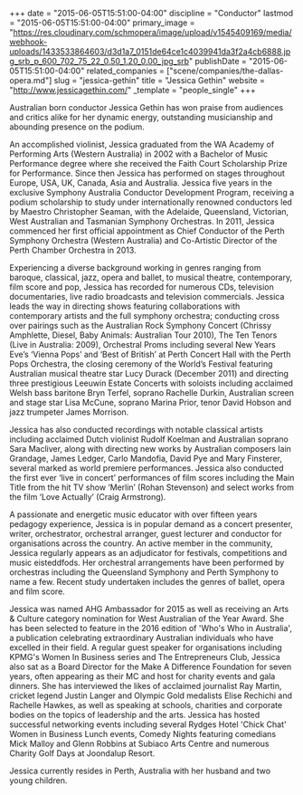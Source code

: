 +++
date = "2015-06-05T15:51:00-04:00"
discipline = "Conductor"
lastmod = "2015-06-05T15:51:00-04:00"
primary_image = "https://res.cloudinary.com/schmopera/image/upload/v1545409169/media/webhook-uploads/1433533864603/d3d1a7_0151de64ce1c4039941da3f2a4cb6888.jpg_srb_p_600_702_75_22_0.50_1.20_0.00_jpg_srb"
publishDate = "2015-06-05T15:51:00-04:00"
related_companies = ["scene/companies/the-dallas-opera.md"]
slug = "jessica-gethin"
title = "Jessica Gethin"
website = "http://www.jessicagethin.com/"
_template = "people_single"
+++

Australian born conductor Jessica Gethin has won praise from audiences and critics alike for her dynamic energy, outstanding musicianship and abounding presence on the podium.
 
An accomplished violinist, Jessica graduated from the WA Academy of Performing Arts (Western Australia) in 2002 with a Bachelor of Music Performance degree where she received the Faith Court Scholarship Prize for Performance. Since then Jessica has performed on stages throughout Europe, USA, UK, Canada, Asia and Australia. Jessica five years in the exclusive Symphony Australia Conductor Development Program, receiving a podium scholarship to study under internationally renowned conductors led by Maestro Christopher Seaman, with the Adelaide, Queensland, Victorian, West Australian and Tasmanian Symphony Orchestras. In 2011, Jessica commenced her first official appointment as Chief Conductor of the Perth Symphony Orchestra (Western Australia) and Co-Artistic Director of the Perth Chamber Orchestra in 2013.
 
Experiencing a diverse background working in genres ranging from baroque, classical, jazz, opera and ballet, to musical theatre, contemporary, film score and pop, Jessica has recorded for numerous CDs, television documentaries, live radio broadcasts and television commercials. Jessica leads the way in directing shows featuring collaborations with contemporary artists and the full symphony orchestra; conducting cross over pairings such as the Australian Rock Symphony Concert (Chrissy Amphlette, Diesel, Baby Animals: Australian Tour 2010), The Ten Tenors (Live in Australia: 2009), Orchestral Proms including several New Years Eve’s ‘Vienna Pops’ and ‘Best of British’ at Perth Concert Hall with the Perth Pops Orchestra, the closing ceremony of the World’s Festival featuring Australian musical theatre star Lucy Durack (December 2011) and directing three prestigious Leeuwin Estate Concerts with soloists including acclaimed Welsh bass baritone Bryn Terfel, soprano Rachelle Durkin, Australian screen and stage star Lisa McCune, soprano Marina Prior, tenor David Hobson and jazz trumpeter James Morrison.
 
Jessica has also conducted recordings with notable classical artists including acclaimed Dutch violinist Rudolf Koelman and Australian soprano Sara Macliver, along with directing new works by Australian composers Iain Grandage, James Ledger, Carlo Mandofia, David Pye and Mary Finsterer, several marked as world premiere performances. Jessica also conducted the first ever ‘live in concert’ performances of film scores including the Main Title from the hit TV show ‘Merlin’ (Rohan Stevenson) and select works from the film ‘Love Actually’ (Craig Armstrong).
 
A passionate and energetic music educator with over fifteen years pedagogy experience, Jessica is in popular demand as a concert presenter, writer, orchestrator, orchestral arranger, guest lecturer and conductor for organisations across the country. An active member in the community, Jessica regularly appears as an adjudicator for festivals, competitions and music eisteddfods. Her orchestral arrangements have been performed by orchestras including the Queensland Symphony and Perth Symphony to name a few. Recent study undertaken includes the genres of ballet, opera and film score. 
 
Jessica was named AHG Ambassador for 2015 as well as receiving an Arts & Culture category nomination for West Australian of the Year Award. She has been selected to feature in the 2016 edition of 'Who's Who in Australia', a publication celebrating extraordinary Australian individuals who have excelled in their field. A regular guest speaker for organisations including KPMG's Women In Business series and The Entrepreneurs Club, Jessica also sat as a Board Director for the Make A Difference Foundation for seven years, often appearing as their MC and host for charity events and gala dinners. She has interviewed the likes of acclaimed journalist Ray Martin, cricket legend Justin Langer and Olympic Gold medalists Elise Rechichi and Rachelle Hawkes, as well as speaking at schools, charities and corporate bodies on the topics of leadership and the arts. Jessica has hosted successful networking events including several Rydges Hotel 'Chick Chat' Women in Business Lunch events, Comedy Nights featuring comedians Mick Malloy and Glenn Robbins at Subiaco Arts Centre and numerous Charity Golf Days at Joondalup Resort. 
 
Jessica currently resides in Perth, Australia with her husband and two young children. 
